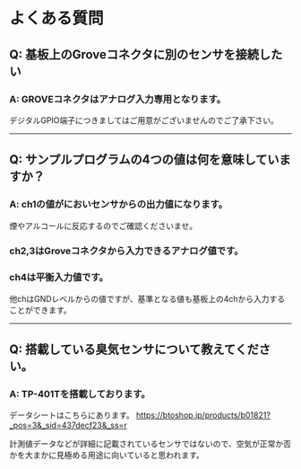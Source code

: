 # よくある質問

## Q: 基板上のGroveコネクタに別のセンサを接続したい

### A: GROVEコネクタはアナログ入力専用となります。
デジタルGPIO端子につきましてはご用意がございませんのでご了承下さい。 

----

## Q: サンプルプログラムの4つの値は何を意味していますか？

### A: ch1の値がにおいセンサからの出力値になります。
煙やアルコールに反応するのでご確認くださいませ。

### ch2,3はGroveコネクタから入力できるアナログ値です。

### ch4は平衡入力値です。
他chはGNDレベルからの値ですが、基準となる値も基板上の4chから入力することができます。

----

## Q: 搭載している臭気センサについて教えてください。

### A: TP-401Tを搭載しております。

データシートはこちらにあります。 https://btoshop.jp/products/b01821?_pos=3&_sid=437decf23&_ss=r  

計測値データなどが詳細に記載されているセンサではないので、空気が正常か否かを大まかに見極める用途に向いていると思われます。


